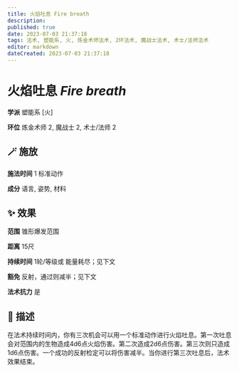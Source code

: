 ```yaml
---
title: 火焰吐息 Fire breath
description: 
published: true
date: 2023-07-03 21:37:18
tags: 法术, 塑能系, 火, 炼金术师法术, 2环法术, 魔战士法术, 术士/法师法术
editor: markdown
dateCreated: 2023-07-03 21:37:18
---
```


# **火焰吐息** *Fire breath*

**学派** 塑能系 \[火\] 

**环位** 炼金术师 2, 魔战士 2, 术士/法师 2

## 🪄 施放

**施法时间** 1 标准动作

**成分** 语言, 姿势, 材料

## ✨ 效果  

**范围** 锥形爆发范围

**距离** 15尺  

**持续时间** 1轮/等级或 能量耗尽；见下文 

**豁免** 反射，通过则减半；见下文

**法术抗力** 是

## 📖 描述

在法术持续时间内，你有三次机会可以用一个标准动作进行火焰吐息。第一次吐息会对范围内的生物造成4d6点火焰伤害。第二次造成2d6点伤害。第三次则只造成1d6点伤害。一个成功的反射检定可以将伤害减半。当你进行第三次吐息后，法术效果结束。
    
